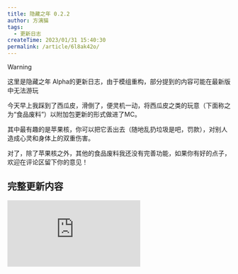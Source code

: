 ```yaml
---
title: 隐藏之年 0.2.2
author: 方漓猫
tags:
  - 更新日志
createTime: 2023/01/31 15:40:30
permalink: /article/6l8ak42o/
---
```

> [!WARNING]
> 这里是隐藏之年 Alpha的更新日志，由于模组重构，部分提到的内容可能在最新版中无法游玩

今天早上我踩到了西瓜皮，滑倒了，便灵机一动，将西瓜皮之类的玩意（下面称之为“食品废料”）以附加包更新的形式做进了MC。

其中最有趣的是苹果核，你可以把它丢出去（随地乱扔垃圾是吧，罚款），对别人造成心灵和身体上的双重伤害。

对了，除了苹果核之外，其他的食品废料我还没有完善功能，如果你有好的点子，欢迎在评论区留下你的意见！


## 完整更新内容
![日志](https://ip.klpbbs.com/attach.php?id=/forum/202301/31/153416vddxt5orx35arr55.png)
